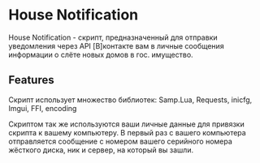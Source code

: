 # House Notification
House Notification - скрипт, предназначенный для отправки уведомления через API [В]контакте вам в личные сообщения информации о слёте новых домов в гос. имущество.

## Features

Скрипт использует множество библиотек:
Samp.Lua, Requests, inicfg, Imgui, FFI, encoding

Скриптом так же используются ваши личные данные для привязки скрипта к вашему компьютеру. В первый раз с вашего компьютера отправляется сообщение с номером вашего серийного
номера жёсткого диска, ник и сервер, на который вы зашли.
